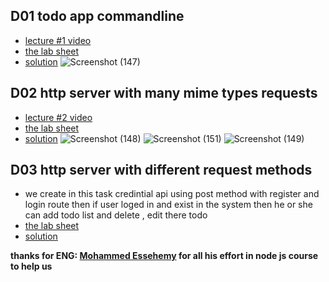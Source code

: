 ## D01 todo app commandline

- [lecture #1 video](https://www.youtube.com/watch?v=ABRpRK-ZUvc&list=PLdRrBA8IaU3Xp_qy8X-1u-iqeLlDCmR8a&index=2)
- [the lab sheet](https://docs.google.com/document/d/1b0X_XUxIJ8GEfv5nLmdcIxRaeuxRZvETsGKlSppSePc/edit)
- [solution](https://github.com/zenab12/ITI/tree/main/Nodejs/ds_1)
  ![Screenshot (147)](https://user-images.githubusercontent.com/78083890/215097030-bd9618a5-20c1-467e-9d83-e6aaf91f384d.png)

## D02 http server with many mime types requests

- [lecture #2 video](https://www.youtube.com/watch?v=OMyvGsBiO5Y&list=PLdRrBA8IaU3Xp_qy8X-1u-iqeLlDCmR8a&index=3)
- [the lab sheet](https://docs.google.com/document/d/1hRFjUS2dTFrjW9PDynLEvwsRXi6YjXnbekHRbGg-Xl4/edit)
- [solution](https://github.com/zenab12/ITI/tree/main/Nodejs/ds_2)
![Screenshot (148)](https://user-images.githubusercontent.com/78083890/215213122-fca6833a-8b64-4197-9af9-0fc79674c824.png)
![Screenshot (151)](https://user-images.githubusercontent.com/78083890/215213163-16667343-387b-4731-8a7a-fe9f8abffaa6.png)
![Screenshot (149)](https://user-images.githubusercontent.com/78083890/215213187-46f6a67e-1f60-4dd7-91e2-8ad3b4886b7a.png)

## D03 http server with different request methods
- we create in this task credintial api using post method with register and login route then if user loged in and exist in the system then he or she can add todo list and delete , edit there todo
- [the lab sheet](https://docs.google.com/document/d/1Lc1W_2B0LDsMpiL6cpscDi0JTmost915MLvSlC_ZV50/edit)
- [solution](https://github.com/zenab12/ITI/tree/main/Nodejs/ds_3)


**thanks for ENG: [Mohammed Essehemy](https://github.com/MohammedEssehemy) for all his effort in node js course to help us**
